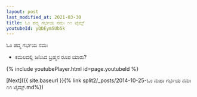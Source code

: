 ```yaml
---
layout: post
last_modified_at: 2021-03-30
title: ಓಂ ಪದ್ಮ ಗರ್ಭಯ ನಮಃ ೧೧ ಟೈಮ್ಸ್
youtubeId: yQDEym5Ub5k
---
```

 
 
 ಓಂ ಪದ್ಮ ಗರ್ಭಯ ನಮಃ  
 
 -  ಕಮಲದಲ್ಲಿ ಜನಿಸಿದ ಬ್ರಹ್ಮನ ರೂಪ ಯಾರು? 
 
  
 
  
 
 
 
 
 
 


{% include youtubePlayer.html id=page.youtubeId %}
 
[Next]({{ site.baseurl }}{% link  split2/_posts/2014-10-25-ಓಂ ಮಹಾ ಗರ್ಭಯ ನಮಃ ೧೧ ಟೈಮ್ಸ್.md%})
 
